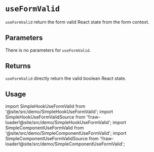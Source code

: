 # `useFormValid`

`useFormValid` return the form valid React state from the form context.

## Parameters

There is no parameters for `useFormValid`.

## Returns

`useFormValid` directly return the valid boolean React state.

## Usage

import SimpleHookUseFormValid from '@site/src/demo/SimpleHookUseFormValid';
import SimpleHookUseFormValidSource from '!!raw-loader!@site/src/demo/SimpleHookUseFormValid';
import SimpleComponentUseFormValid from '@site/src/demo/SimpleComponentUseFormValid';
import SimpleComponentUseFormValidSource from '!!raw-loader!@site/src/demo/SimpleComponentUseFormValid';

<DemoTabs Component={SimpleComponentUseFormValid} Hook={SimpleHookUseFormValid} componentCode={SimpleComponentUseFormValidSource} componentMetastring="{6,21,29}" hookCode={SimpleHookUseFormValidSource} hookMetastring="{7,28,34}" withModes withRevalidateModes />
